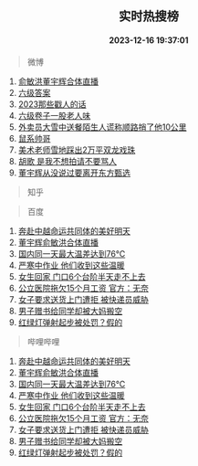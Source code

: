 <div align="center"><h2>实时热搜榜</h2><h4>2023-12-16 19:37:01</h4></div>

> 微博  

1. [俞敏洪董宇辉合体直播](https://s.weibo.com/weibo?q=%23%E4%BF%9E%E6%95%8F%E6%B4%AA%E8%91%A3%E5%AE%87%E8%BE%89%E5%90%88%E4%BD%93%E7%9B%B4%E6%92%AD%23&t=31&band_rank=1&Refer=top)<br />
2. [六级答案](https://s.weibo.com/weibo?q=%E5%85%AD%E7%BA%A7%E7%AD%94%E6%A1%88&t=31&band_rank=2&Refer=top)<br />
3. [2023那些戳人的话](https://s.weibo.com/weibo?q=%232023%E9%82%A3%E4%BA%9B%E6%88%B3%E4%BA%BA%E7%9A%84%E8%AF%9D%23&t=31&band_rank=3&Refer=top)<br />
4. [六级卷子一股老人味](https://s.weibo.com/weibo?q=%E5%85%AD%E7%BA%A7%E5%8D%B7%E5%AD%90%E4%B8%80%E8%82%A1%E8%80%81%E4%BA%BA%E5%91%B3&t=31&band_rank=4&Refer=top)<br />
5. [外卖员大雪中送餐陌生人谎称顺路捎了他10公里](https://s.weibo.com/weibo?q=%23%E5%A4%96%E5%8D%96%E5%91%98%E5%A4%A7%E9%9B%AA%E4%B8%AD%E9%80%81%E9%A4%90%E9%99%8C%E7%94%9F%E4%BA%BA%E8%B0%8E%E7%A7%B0%E9%A1%BA%E8%B7%AF%E6%8D%8E%E4%BA%86%E4%BB%9610%E5%85%AC%E9%87%8C%23&t=31&band_rank=5&Refer=top)<br />
6. [鼠系帅哥](https://s.weibo.com/weibo?q=%E9%BC%A0%E7%B3%BB%E5%B8%85%E5%93%A5&t=31&band_rank=6&Refer=top)<br />
7. [美术老师雪地踩出2万平双龙戏珠](https://s.weibo.com/weibo?q=%23%E7%BE%8E%E6%9C%AF%E8%80%81%E5%B8%88%E9%9B%AA%E5%9C%B0%E8%B8%A9%E5%87%BA2%E4%B8%87%E5%B9%B3%E5%8F%8C%E9%BE%99%E6%88%8F%E7%8F%A0%23&t=31&band_rank=7&Refer=top)<br />
8. [胡歌 是我不想拍请不要骂人](https://s.weibo.com/weibo?q=%E8%83%A1%E6%AD%8C%20%E6%98%AF%E6%88%91%E4%B8%8D%E6%83%B3%E6%8B%8D%E8%AF%B7%E4%B8%8D%E8%A6%81%E9%AA%82%E4%BA%BA&t=31&band_rank=8&Refer=top)<br />
9. [董宇辉从没说过要离开东方甄选](https://s.weibo.com/weibo?q=%23%E8%91%A3%E5%AE%87%E8%BE%89%E4%BB%8E%E6%B2%A1%E8%AF%B4%E8%BF%87%E8%A6%81%E7%A6%BB%E5%BC%80%E4%B8%9C%E6%96%B9%E7%94%84%E9%80%89%23&t=31&band_rank=9&Refer=top)<br />

> 知乎  


> 百度  

1. [奔赴中越命运共同体的美好明天](https://www.baidu.com/s?wd=%E5%A5%94%E8%B5%B4%E4%B8%AD%E8%B6%8A%E5%91%BD%E8%BF%90%E5%85%B1%E5%90%8C%E4%BD%93%E7%9A%84%E7%BE%8E%E5%A5%BD%E6%98%8E%E5%A4%A9&sa=fyb_news&rsv_dl=fyb_news)<br />
2. [董宇辉俞敏洪合体直播](https://www.baidu.com/s?wd=%E8%91%A3%E5%AE%87%E8%BE%89%E4%BF%9E%E6%95%8F%E6%B4%AA%E5%90%88%E4%BD%93%E7%9B%B4%E6%92%AD&sa=fyb_news&rsv_dl=fyb_news)<br />
3. [国内同一天最大温差达到76℃](https://www.baidu.com/s?wd=%E5%9B%BD%E5%86%85%E5%90%8C%E4%B8%80%E5%A4%A9%E6%9C%80%E5%A4%A7%E6%B8%A9%E5%B7%AE%E8%BE%BE%E5%88%B076%E2%84%83&sa=fyb_news&rsv_dl=fyb_news)<br />
4. [严寒中作业 他们收到这些温暖](https://www.baidu.com/s?wd=%E4%B8%A5%E5%AF%92%E4%B8%AD%E4%BD%9C%E4%B8%9A+%E4%BB%96%E4%BB%AC%E6%94%B6%E5%88%B0%E8%BF%99%E4%BA%9B%E6%B8%A9%E6%9A%96&sa=fyb_news&rsv_dl=fyb_news)<br />
5. [女生回家 门口6个台阶半天走不上去](https://www.baidu.com/s?wd=%E5%A5%B3%E7%94%9F%E5%9B%9E%E5%AE%B6+%E9%97%A8%E5%8F%A36%E4%B8%AA%E5%8F%B0%E9%98%B6%E5%8D%8A%E5%A4%A9%E8%B5%B0%E4%B8%8D%E4%B8%8A%E5%8E%BB&sa=fyb_news&rsv_dl=fyb_news)<br />
6. [公立医院拖欠15个月工资 官方：无奈](https://www.baidu.com/s?wd=%E5%85%AC%E7%AB%8B%E5%8C%BB%E9%99%A2%E6%8B%96%E6%AC%A015%E4%B8%AA%E6%9C%88%E5%B7%A5%E8%B5%84+%E5%AE%98%E6%96%B9%EF%BC%9A%E6%97%A0%E5%A5%88&sa=fyb_news&rsv_dl=fyb_news)<br />
7. [女子要求送货上门遭拒 被快递员威胁](https://www.baidu.com/s?wd=%E5%A5%B3%E5%AD%90%E8%A6%81%E6%B1%82%E9%80%81%E8%B4%A7%E4%B8%8A%E9%97%A8%E9%81%AD%E6%8B%92+%E8%A2%AB%E5%BF%AB%E9%80%92%E5%91%98%E5%A8%81%E8%83%81&sa=fyb_news&rsv_dl=fyb_news)<br />
8. [男子赠书给同学却被大妈搬空](https://www.baidu.com/s?wd=%E7%94%B7%E5%AD%90%E8%B5%A0%E4%B9%A6%E7%BB%99%E5%90%8C%E5%AD%A6%E5%8D%B4%E8%A2%AB%E5%A4%A7%E5%A6%88%E6%90%AC%E7%A9%BA&sa=fyb_news&rsv_dl=fyb_news)<br />
9. [红绿灯弹射起步被处罚？假的](https://www.baidu.com/s?wd=%E7%BA%A2%E7%BB%BF%E7%81%AF%E5%BC%B9%E5%B0%84%E8%B5%B7%E6%AD%A5%E8%A2%AB%E5%A4%84%E7%BD%9A%EF%BC%9F%E5%81%87%E7%9A%84&sa=fyb_news&rsv_dl=fyb_news)<br />

> 哔哩哔哩  

1. [奔赴中越命运共同体的美好明天](https://www.baidu.com/s?wd=%E5%A5%94%E8%B5%B4%E4%B8%AD%E8%B6%8A%E5%91%BD%E8%BF%90%E5%85%B1%E5%90%8C%E4%BD%93%E7%9A%84%E7%BE%8E%E5%A5%BD%E6%98%8E%E5%A4%A9&sa=fyb_news&rsv_dl=fyb_news)<br />
2. [董宇辉俞敏洪合体直播](https://www.baidu.com/s?wd=%E8%91%A3%E5%AE%87%E8%BE%89%E4%BF%9E%E6%95%8F%E6%B4%AA%E5%90%88%E4%BD%93%E7%9B%B4%E6%92%AD&sa=fyb_news&rsv_dl=fyb_news)<br />
3. [国内同一天最大温差达到76℃](https://www.baidu.com/s?wd=%E5%9B%BD%E5%86%85%E5%90%8C%E4%B8%80%E5%A4%A9%E6%9C%80%E5%A4%A7%E6%B8%A9%E5%B7%AE%E8%BE%BE%E5%88%B076%E2%84%83&sa=fyb_news&rsv_dl=fyb_news)<br />
4. [严寒中作业 他们收到这些温暖](https://www.baidu.com/s?wd=%E4%B8%A5%E5%AF%92%E4%B8%AD%E4%BD%9C%E4%B8%9A+%E4%BB%96%E4%BB%AC%E6%94%B6%E5%88%B0%E8%BF%99%E4%BA%9B%E6%B8%A9%E6%9A%96&sa=fyb_news&rsv_dl=fyb_news)<br />
5. [女生回家 门口6个台阶半天走不上去](https://www.baidu.com/s?wd=%E5%A5%B3%E7%94%9F%E5%9B%9E%E5%AE%B6+%E9%97%A8%E5%8F%A36%E4%B8%AA%E5%8F%B0%E9%98%B6%E5%8D%8A%E5%A4%A9%E8%B5%B0%E4%B8%8D%E4%B8%8A%E5%8E%BB&sa=fyb_news&rsv_dl=fyb_news)<br />
6. [公立医院拖欠15个月工资 官方：无奈](https://www.baidu.com/s?wd=%E5%85%AC%E7%AB%8B%E5%8C%BB%E9%99%A2%E6%8B%96%E6%AC%A015%E4%B8%AA%E6%9C%88%E5%B7%A5%E8%B5%84+%E5%AE%98%E6%96%B9%EF%BC%9A%E6%97%A0%E5%A5%88&sa=fyb_news&rsv_dl=fyb_news)<br />
7. [女子要求送货上门遭拒 被快递员威胁](https://www.baidu.com/s?wd=%E5%A5%B3%E5%AD%90%E8%A6%81%E6%B1%82%E9%80%81%E8%B4%A7%E4%B8%8A%E9%97%A8%E9%81%AD%E6%8B%92+%E8%A2%AB%E5%BF%AB%E9%80%92%E5%91%98%E5%A8%81%E8%83%81&sa=fyb_news&rsv_dl=fyb_news)<br />
8. [男子赠书给同学却被大妈搬空](https://www.baidu.com/s?wd=%E7%94%B7%E5%AD%90%E8%B5%A0%E4%B9%A6%E7%BB%99%E5%90%8C%E5%AD%A6%E5%8D%B4%E8%A2%AB%E5%A4%A7%E5%A6%88%E6%90%AC%E7%A9%BA&sa=fyb_news&rsv_dl=fyb_news)<br />
9. [红绿灯弹射起步被处罚？假的](https://www.baidu.com/s?wd=%E7%BA%A2%E7%BB%BF%E7%81%AF%E5%BC%B9%E5%B0%84%E8%B5%B7%E6%AD%A5%E8%A2%AB%E5%A4%84%E7%BD%9A%EF%BC%9F%E5%81%87%E7%9A%84&sa=fyb_news&rsv_dl=fyb_news)<br />
